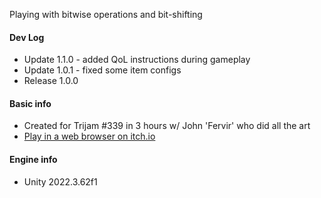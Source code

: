 Playing with bitwise operations and bit-shifting

#### Dev Log
- Update 1.1.0 - added QoL instructions during gameplay
- Update 1.0.1 - fixed some item configs
- Release 1.0.0

#### Basic info
- Created for Trijam #339 in 3 hours w/ John 'Fervir' who did all the art
- [Play in a web browser on itch.io](https://croatia.itch.io/package-processing-center)

#### Engine info
- Unity 2022.3.62f1
